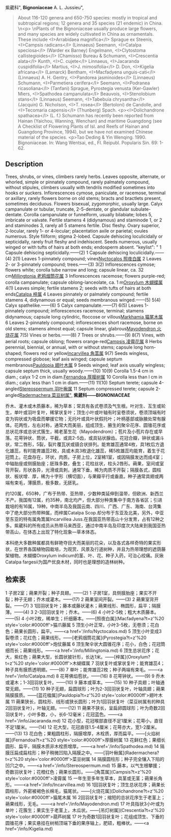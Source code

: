 紫葳科",
**Bignoniaceae** A. L. Jussieu",

> About 116-120 genera and 650-750 species: mostly in tropical and subtropical regions; 12 genera and 35 species (21 endemic) in China.&#x0D;\n&lt;p&gt;&#x0D;\nPlants of the Bignoniaceae usually produce large flowers, and many species are widely cultivated in China as ornamentals. These include &lt;I&gt;Arrabidaea magnifica&lt;/I&gt; Sprague ex Steenis, &lt;I&gt;Campsis radicans&lt;/I&gt; (Linnaeus) Seemann, &lt;I&gt;Catalpa speciosa&lt;/I&gt; (Warder ex Barney) Engelmann, &lt;I&gt;Clytostoma callistegioides&lt;/I&gt; (Chamisso) Bureau &amp; Schumann, &lt;I&gt;Crescentia alata&lt;/I&gt; Kunth, &lt;I&gt;C. cujete&lt;/I&gt; Linnaeus, &lt;I&gt;Jacaranda cuspidifolia&lt;/I&gt; Martius, &lt;I&gt;J. mimosifolia&lt;/I&gt; D. Don, &lt;I&gt;Kigelia africana&lt;/I&gt; (Lamarck) Bentham, &lt;I&gt;Macfadyena unguis-cati&lt;/I&gt; (Linnaeus) A. H. Gentry, &lt;I&gt;Pandorea jasminoides&lt;/I&gt; (Linnaeus) Schumann, &lt;I&gt;Parmetiera cerifera&lt;/I&gt; Seemann, &lt;I&gt;Podranea ricasoliana&lt;/I&gt; (Tanfani) Sprague, Pyrostegia venusta (Ker-Gawler) Miers, &lt;I&gt;Spathodea campanulata&lt;/I&gt; Beauvois, &lt;I&gt;Stenolobium stans&lt;/I&gt; (Linnaeus) Seemann, &lt;I&gt;Tabebuia chrysantha&lt;/I&gt; (Jacquin) G. Nicholson, &lt;I&gt;T. rosea&lt;/I&gt; (Bertoloni) de Candolle, and &lt;I&gt;Tecomaria capensis&lt;/I&gt; (Thunberg) Spach. &lt;p&gt;&lt;I&gt;Dolichandrone spathacea&lt;/I&gt; (L. f.) Schumann has recently been reported from Hainan (Yaichou, Wanning, Wenchan) and maritime Guangdong (see A Checklist of Flowering Plants of Isl. and Reefs of Hainan and Guangdong Province, 1994), but we have not examined Chinese material of the species. &lt;p&gt;Tao Deding &amp; Yin Wenqing. 1990. Bignoniaceae. In: Wang Wentsai, ed., Fl. Reipubl. Popularis Sin. 69: 1-62.

## Description
Trees, shrubs, or vines, climbers rarely herbs. Leaves opposite, alternate, or whorled, simple or pinnately compound, rarely palmately compound, without stipules, climbers usually with tendrils modified sometimes into hooks or suckers. Inflorescences cymose, paniculate, or racemose, terminal or axillary, rarely flowers borne on old stems; bracts and bractlets present, sometimes deciduous. Flowers bisexual, zygomorphic, usually large. Calyx campanulate or tubular, truncate, 2-5-dentate, or glandular subulate-dentate. Corolla campanulate or funnelform, usually bilabiate; lobes 5, imbricate or valvate. Fertile stamens 4 (didynamous) and staminode 1, or 2 and staminodes 3, rarely all 5 stamens fertile. Disc fleshy. Ovary superior, 2-locular, rarely 1- or 4-locular; placentation axile or parietal; ovules numerous. Style filiform; stigma 2-lobed. Capsule dehiscing loculicidally or septicidally, rarely fruit fleshy and indehiscent. Seeds numerous, usually winged or with tufts of hairs at both ends; endosperm absent.
  "keylist": "
1 Capsule dehiscing septicidally.——(2)
1 Capsule dehiscing loculicidally.——(4)
2(1) Leaves 1-pinnately compound; vines[Nyctocalos 照夜白属](Nyctocalos.md)
2 Leaves 2- or 3-pinnately compound; trees.——(3)
3(2) Inflorescences cymose; flowers white; corolla tube narrow and long; capsule linear, ca. 32 cm[Millingtonia 老鸦烟筒花属](Millingtonia.md)
3 Inflorescences racemose; flowers purple-red; corolla campanulate; capsule oblong-lanceolate, ca. 1 m[Oroxylum 木蝴蝶属](Oroxylum.md)
4(1) Leaves simple; fertile stamens 2; seeds with tufts of hairs at both ends[Catalpa 梓属](Catalpa.md)
4 Leaves pinnately or palmately compound; fertile stamens 4, didynamous or equal; seeds membranous winged.——(5)
5(4) Calyx spathelike.——(6)
5 Calyx campanulate.——(7)
6(5) Leaves 1-pinnately compound; inflorescences racemose, terminal; stamens didynamous; capsule  long cylindric, floccose or villous[Markhamia 猫尾木属](Markhamia.md)
6 Leaves 2-pinnately compound; inflorescences short racemose, borne on old stems; stamens  almost equal; capsule linear, glabrous[Mayodendron 火烧花属](Mayodendron.md)
7(5) Vines or herbs.——(8)
7 Trees or shrubs.——(9)
8(7) Vines, with aerial roots; capsule oblong; flowers orange-red[Campsis 凌霄花属](Campsis.md)
8 Herbs perennial, biennial, or annual, with or without stems; capsule long horn-shaped; flowers  red or yellow[Incarvillea 角蒿属](Incarvillea.md)
9(7) Seeds wingless, compressed globose; leaf axis winged; capsule septum membranous[Pauldopia 翅叶木属](Pauldopia.md)
9 Seeds winged; leaf axis usually wingless; capsule septum thick, usually woody.——(10)
10(9) Corolla 1.5-4 cm in diam.; calyx 1-2 cm in diam.[Fernandoa 厚膜树属](Fernandoa.md)
10 Corolla less than l cm in diam.; calyx less than 1 cm in diam.——(11)
11(10) Septum terete; capsule 4-angled[Stereospermum 羽叶楸属](Stereospermum.md)
11 Septum compressed terete; capsule 2-angled[Radermachera 菜豆树属",](Radermachera.md)
**紫葳科——BIGNONIACEAE**

乔木、灌木或木质藤本，稀为草本；常具有各式卷须及气生根。叶对生、互生或轮生，单叶或羽叶复叶，稀掌状复叶；顶生小叶或叶轴有时呈卷须状，卷须顶端有时变为钩状或为吸盘而攀援它物；无托叶或具叶状假托叶；叶柄基部或脉腋处常有腺体。花两性，左右对称，通常大而美丽，组成顶生、腋生的聚伞花序、圆锥花序或总状花序或总状式簇生，稀老茎生花（Mayodendrom）；苞片及小苞片存在或早落。花萼钟状、筒状，平截，或具2-5齿，或具钻状腺齿。花冠合瓣，钟状或漏斗状，常二唇形，5裂，裂片覆瓦状或镊合状排列。能育雄蕊通常4枚，具1枚后方退化雄蕊，有时能育雄蕊2枚，具或木具3枚退化雄蕊，稀5枚雄蕊均能育，着生于花冠筒上。花盘存在，环状，肉质。子房上位，2室稀1室，或因隔膜发达而成4室；中轴胎座或侧膜胎座；胚珠多数，叠生；花柱丝状，柱头2唇形。蒴果，室间或室背开裂，形状各异，光滑或具刺，通常下垂，稀为肉质不开裂；隔膜各式，圆柱状、板状增．厚，稀为十字形（横切面），与果瓣平行或垂直。种子通常具翅或两端有束毛，薄膜质，极多数，无胚乳。

约120属，650种，广布于热带、亚热带，少数种类延伸到温带，但欧洲、新西兰不产。我国有12属，约35种，南北均产，但大部分种类集中于南方各省区；引进栽培的有16属，19种。中南半岛及我国云南、四川、广西、广东、海南、台湾集中了绝大部分热带种属，而梓属Catalpa Scop.却分布于东亚及北美，另外，中亚至东亚的特有属角篙属Incarvillea Juss.在我国亚热带高山十分发育，占有12种之多。紫葳科的所有成员从热带马来西亚，通过中南半岛及印度次大陆来到我国亚热带高山，在体态上出现了特化现象—草本体态。

本科绝大多数种属都具有鲜艳夺目大而美丽的花朵，以及各式各样奇特的果实形状，在世界各国植物园栽培，为观赏、风景及行道树种，并且为热带理想的遮荫藤架植物。木蝴蝶Oroxylum indicum的茎、叶、花、种子入药，可治心绞痛。灰揪Catalpa fargesii为国产优良木材，同时也是理想的造林树种。

## 检索表

1 子房2室；蒴果开裂；种子具翅。——(2)
1 子房1室，具侧膜胎座；果实不开裂；种子无翅；乔木或灌木。——(17)
2 蒴果室间开裂。——(3)
2 蒴果室背开裂。——(7)
3 1回羽状复叶；藤本或藤状灌木；蒴果线形、椭圆形，扁平；隔膜薄。——(4)
3 2-3回羽状复叶；乔木。——(6)
4 小叶2-5枚；粗大木质藤本。——(5)
4 小叶2枚，稀单生；纤细藤本。——[照夜白属](Macfadyena?t=z'%20 style='color:#0000ff'>猫爪藤属</a>
5 顶生小叶正常，小叶3-5枚，无卷须；花白色；蒴果长圆形，扁平。——<a href='/info/Nyctocalos.md)
5 顶生小叶变成3裂卷须；花红色；蒴果线形。——[老鸦烟筒花属](Pyrostegia?t=z'%20 style='color:#0000ff'>炮仗藤属</a>
6 顶生聚伞状大圆锥花序；花小，白色；花冠筒细而长；蒴果线形。——<a href='/info/Millingtonia.md)
6 顶生总状花序；花大，紫红色；蒴果大型，长圆状披针形，长达1米。——[梓属](Oroxylum?t=z'%20 style='color:#0000ff'>木蝴蝶属</a>
7 羽状复叶或掌状复叶；能育雄蕊4；种子具有膜质透明翅。——(8)
7 单叶；能育雄蕊2枚；种子两端有束毛。——<a href='/info/Catalpa.md)
8 花萼佛焰苞状。——(16)
8 花萼钟状。——(9)
9 乔木或灌木；1-3回羽状复叶。——(10)
9 藤本或草本。——(15)
10 种子具翅；叶轴通常无翅。——(11)
10 种子无翅，扁圆球形；叶为2-3回羽状复叶，叶轴具翅；蒴果隔膜膜质。——[蓝花楹属](Pauldopia?t=z'%20 style='color:#0000ff'>翅叶木属</a>
11 蒴果狭长，圆柱形、线形或狭长圆形；叶为1回羽状复叶（菜豆树属有的种具2回羽状复叶），叶轴无翅。——(12)
11 蒴果不狭长，呈扁卵圆球形；叶为奇数2回羽状复叶，小叶多数，小，长6-12毫米；花冠蓝色。——<a href='/info/Jacaranda.md)
12 花小型，花冠喉部直径不足1厘米；花萼小，直径不足1厘米。——(14)
12 花大型，花冠直径1.5-4厘米；花萼亦大，宽1-2厘米。——(13)
13 花白色；果粗圆柱形，隔膜增厚，木栓质，厚而扁平。——[火焰树属](Fernandoa?t=z'%20 style='color:#0000ff'>厚膜树属</a>
13 花鲜红色；果细长圆形、扁平，隔膜木质非木栓质增厚。——<a href='/info/Spathodea.md)
14 隔膜压扁成扁柱形；种子稍微凹陷入隔膜之中。——[羽叶楸属](Radermachera?t=z'%20 style='color:#0000ff'>菜豆树属</a>
14 隔膜圆柱形；种子完全镶入下陷的凹穴之中。——<a href='/info/Stereospermum.md)
15 藤本，以气生根攀援；奇数羽状复叶；花橙红色；蒴果长圆形。——[角蒿属](Campsis?t=z'%20 style='color:#0000ff'>凌霄属</a>
15 一年生至多年生草本，具茎或无茎；蒴果长角形。——<a href='/info/Incarvillea.md)
16 1回羽状复叶；顶生总状花序；蒴果长圆柱形，外密被褐色长棉毛，猫尾状。——[火烧花属](Dolichandrone?t=z'%20 style='color:#0000ff'>猫尾木属</a>
16 2回羽状复叶；缩短的总状花序生于老茎上；蒴果线形，无毛。——<a href='/info/Mayodendron.md)
17 叶具指状3小叶或为单叶；花簇生；果实生于老茎上，木瓜状。——[吊灯树属](Crescentia?t=z'%20 style='color:#0000ff'>葫芦树属</a>
17 叶为奇数1回羽状复叶；花组成顶生、下垂的圆锥花序；果实悬挂在树梢顶端下垂的果序轴上，肥硕，粗棒状。——<a href='/info/Kigelia.md)

